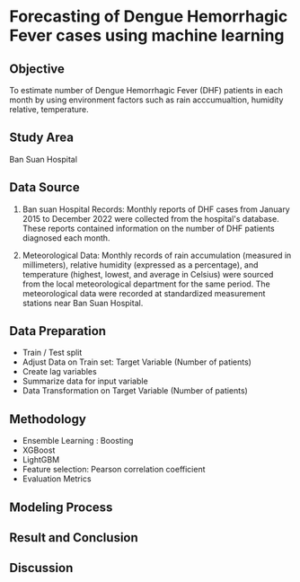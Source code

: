 # Forecasting of Dengue Hemorrhagic Fever cases using machine learning

## Objective
To estimate number of Dengue Hemorrhagic Fever (DHF) patients in each month by using environment factors such as rain acccumualtion, humidity relative, temperature.

## Study Area
Ban Suan Hospital

## Data Source
1. Ban suan Hospital Records:
Monthly reports of DHF cases from January 2015 to December 2022 were collected from the hospital's database. These reports contained information on the number of DHF patients diagnosed each month.

2. Meteorological Data:
Monthly records of rain accumulation (measured in millimeters), relative humidity (expressed as a percentage), and temperature (highest, lowest, and average in Celsius) were sourced from the local meteorological department for the same period. The meteorological data were recorded at standardized measurement stations near Ban Suan Hospital.

## Data Preparation
- Train / Test split
- Adjust Data on Train set: Target Variable (Number of patients)
- Create lag variables
- Summarize data for input variable
- Data Transformation on Target Variable (Number of patients)

## Methodology
- Ensemble Learning : Boosting
- XGBoost
- LightGBM
- Feature selection: Pearson correlation coefficient
- Evaluation Metrics

## Modeling Process
## Result and Conclusion
## Discussion




    
